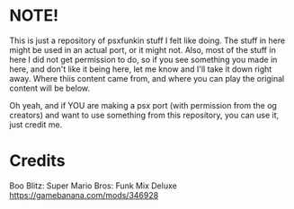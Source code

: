 # NOTE!
This is just a repository of psxfunkin stuff I felt like doing.
The stuff in here might be used in an actual port, or it might not.
Also, most of the stuff in here I did not get permission to do, so if you see something you made in here, and don't like it being here, let me know and I'll take it down right away.
Where thiis content came from, and where you can play the original content will be below.

Oh yeah, and if YOU are making a psx port (with permission from the og creators) and want to use something from this repository, you can use it, just credit me.

# Credits
Boo Blitz: Super Mario Bros: Funk Mix Deluxe https://gamebanana.com/mods/346928